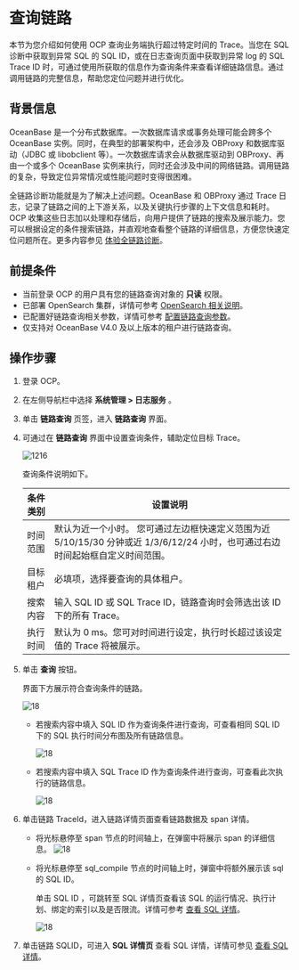 # 查询链路

本节为您介绍如何使用 OCP 查询业务端执行超过特定时间的 Trace。当您在 SQL 诊断中获取到异常 SQL 的 SQL ID，或在日志查询页面中获取到异常 log 的 SQL Trace ID 时，可通过使用所获取的信息作为查询条件来查看详细链路信息。通过调用链路的完整信息，帮助您定位问题并进行优化。

## 背景信息

OceanBase 是一个分布式数据库。一次数据库请求或事务处理可能会跨多个 OceanBase 实例。同时，在典型的部署架构中，还会涉及 OBProxy 和数据库驱动（JDBC 或 libobclient 等）。一次数据库请求会从数据库驱动到 OBProxy、再由一个或多个 OceanBase 实例来执行，同时还会涉及中间的网络链路。调用链路的复杂，导致定位异常情况或性能问题时变得很困难。

全链路诊断功能就是为了解决上述问题。OceanBase 和 OBProxy 通过 Trace 日志，记录了链路之间的上下游关系，以及关键执行步骤的上下文信息和耗时。OCP 收集这些日志加以处理和存储后，向用户提供了链路的搜索及展示能力。您可以根据设定的条件搜索链路，并直观地查看整个链路的详细信息，方便您快速定位问题所在。更多内容参见 [体验全链路诊断](https://www.oceanbase.com/docs/enterprise-oceanbase-database-cn-10000000000886284)。

## 前提条件

* 当前登录 OCP 的用户具有您的链路查询对象的 **只读** 权限。
* 已部署 OpenSearch 集群，详情可参考 [OpenSearch 相关说明](../1300.log-service/500.opensearch-docker.md)。
* 已配置好链路查询相关参数，详情可参考 [配置链路查询参数](../1300.log-service/300.configuration-trace-paremeters.md)。
* 仅支持对 OceanBase V4.0 及以上版本的租户进行链路查询。

## 操作步骤

1. 登录 OCP。
2. 在左侧导航栏中选择 **系统管理 \> 日志服务** 。
3. 单击 **链路查询** 页签，进入 **链路查询** 界面。
4. 可通过在 **链路查询** 界面中设置查询条件，辅助定位目标 Trace。

   ![1216](https://obbusiness-private.oss-cn-shanghai.aliyuncs.com/doc/img/ocp/401/%E9%93%BE%E8%B7%AF%E6%9F%A5%E8%AF%A21.png)

   查询条件说明如下。

   | 条件类别  |设置说明 |
   |-------|-------|
   | 时间范围  | 默认为近一个小时。 您可通过左边框快速定义范围为近 5/10/15/30 分钟或近 1/3/6/12/24 小时，也可通过右边时间起始框自定义时间范围。 |
   | 目标租户  | 必填项，选择要查询的具体租户。 |
   | 搜索内容   | 输入 SQL ID 或 SQL Trace ID，链路查询时会筛选出该 ID 下的所有 Trace。 |
   | 执行时间 | 默认为 0 ms。您可对时间进行设定，执行时长超过该设定值的 Trace 将被展示。 |

5. 单击 **查询** 按钮。

   界面下方展示符合查询条件的链路。

   ![18](https://obbusiness-private.oss-cn-shanghai.aliyuncs.com/doc/img/ocp/%E9%93%BE%E8%B7%AF%E6%9F%A5%E8%AF%A2.png)

   * 若搜索内容中填入 SQL ID  作为查询条件进行查询，可查看相同 SQL ID 下的 SQL 执行时间分布图及所有链路信息。
  
      ![18](https://obbusiness-private.oss-cn-shanghai.aliyuncs.com/doc/img/ocp/%E9%93%BE%E8%B7%AF%E6%9F%A5%E8%AF%A2-sqlid.png)

   * 若搜索内容中填入 SQL Trace ID 作为查询条件进行查询，可查看此次执行的链路信息。

      ![18](https://obbusiness-private.oss-cn-shanghai.aliyuncs.com/doc/img/ocp/%E9%93%BE%E8%B7%AF%E6%9F%A5%E8%AF%A2-traceid.png)

6. 单击链路 TraceId，进入链路详情页面查看链路数据及 span 详情。

   * 将光标悬停至 span 节点的时间轴上，在弹窗中将展示 span 的详细信息。
      ![18](https://obbusiness-private.oss-cn-shanghai.aliyuncs.com/doc/img/ocp/%E9%93%BE%E8%B7%AF%E8%AF%A6%E6%83%851.png)

   * 将光标悬停至 sql_compile 节点的时间轴上时，弹窗中将额外展示该 sql 的 SQL ID。

      单击 SQL ID ，可跳转至 SQL 详情页查看该 SQL 的运行情况、执行计划、绑定的索引以及是否限流。详情可参考 [查看 SQL 详情](../1000.diagnosis-and-tuning-fuctions/100.manage-sql-diagnosis/1000.view-sql-details.md)。

      ![18](https://obbusiness-private.oss-cn-shanghai.aliyuncs.com/doc/img/ocp/%E9%93%BE%E8%B7%AF%E8%AF%A6%E6%83%852.png)

7. 单击链路 SQLID，可进入 **SQL 详情页** 查看 SQL 详情，详情可参见 [查看 SQL 详情](../1000.diagnosis-and-tuning-fuctions/100.manage-sql-diagnosis/1000.view-sql-details.md)。
